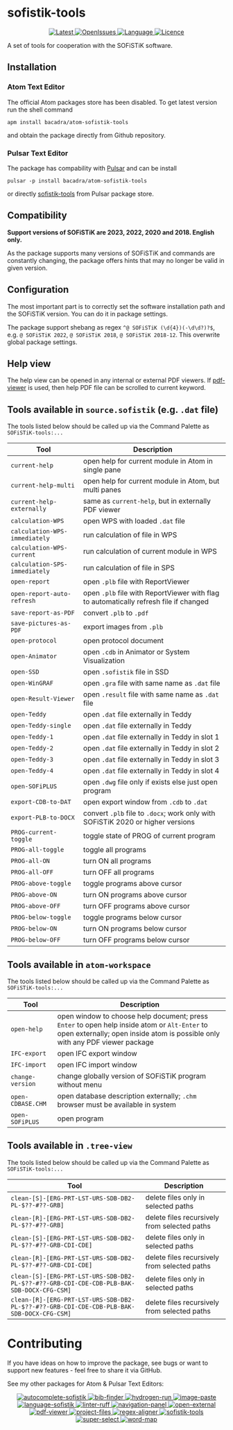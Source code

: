 # sofistik-tools

<p align="center">
  <a href="https://github.com/bacadra/atom-sofistik-tools/tags">
  <img src="https://img.shields.io/github/v/tag/bacadra/atom-sofistik-tools?style=for-the-badge&label=Latest&color=blue" alt="Latest">
  </a>
  <a href="https://github.com/bacadra/atom-sofistik-tools/issues">
  <img src="https://img.shields.io/github/issues-raw/bacadra/atom-sofistik-tools?style=for-the-badge&color=blue" alt="OpenIssues">
  </a>
  <a href="https://github.com/bacadra/atom-sofistik-tools/blob/master/package.json">
  <img src="https://img.shields.io/github/languages/top/bacadra/atom-sofistik-tools?style=for-the-badge&color=blue" alt="Language">
  </a>
  <a href="https://github.com/bacadra/atom-sofistik-tools/blob/master/LICENSE">
  <img src="https://img.shields.io/github/license/bacadra/atom-sofistik-tools?style=for-the-badge&color=blue" alt="Licence">
  </a>
</p>

A set of tools for cooperation with the SOFiSTiK software.

## Installation

### Atom Text Editor

The official Atom packages store has been disabled. To get latest version run the shell command

    apm install bacadra/atom-sofistik-tools

and obtain the package directly from Github repository.

### Pulsar Text Editor

The package has compability with [Pulsar](https://pulsar-edit.dev/) and can be install

    pulsar -p install bacadra/atom-sofistik-tools

or directly [sofistik-tools](https://web.pulsar-edit.dev/packages/sofistik-tools) from Pulsar package store.

## Compatibility

**Support versions of SOFiSTiK are 2023, 2022, 2020 and 2018. English only.**

As the package supports many versions of SOFiSTiK and commands are constantly changing, the package offers hints that may no longer be valid in given version.

## Configuration

The most important part is to correctly set the software installation path and the SOFiSTiK version. You can do it in package settings.

The package support shebang as regex `^@ SOFiSTiK (\d{4})(-\d\d?)?$`, e.g. `@ SOFiSTiK 2022`, `@ SOFiSTiK 2018`, `@ SOFiSTiK 2018-12`. This overwrite global package settings.

## Help view

The help view can be opened in any internal or external PDF viewers. If [pdf-viewer](https://github.com/bacadra/atom-pdf-viewer) is used, then help PDF file can be scrolled to current keyword.

## Tools available in `source.sofistik` (e.g. `.dat` file)

The tools listed below should be called up via the Command Palette as `SOFiSTiK-tools:...`

| Tool | Description |
|-|-|
| <div style="white-space:nowrap">`current-help`               </div> | open help for current module in Atom in single pane |
| <div style="white-space:nowrap">`current-help-multi`         </div> | open help for current module in Atom, but multi panes |
| <div style="white-space:nowrap">`current-help-externally`    </div> | same as `current-help`, but in externally PDF viewer |
| <div style="white-space:nowrap">`calculation-WPS`            </div> | open WPS with loaded `.dat` file |
| <div style="white-space:nowrap">`calculation-WPS-immediately`</div> | run calculation of file in WPS |
| <div style="white-space:nowrap">`calculation-WPS-current`    </div> | run calculation of current module in WPS |
| <div style="white-space:nowrap">`calculation-SPS-immediately`</div> | run calculation of file in SPS |
| <div style="white-space:nowrap">`open-report`                </div> | open `.plb` file with ReportViewer |
| <div style="white-space:nowrap">`open-report-auto-refresh`   </div> | open `.plb` file with ReportViewer with flag to automatically refresh file if changed |
| <div style="white-space:nowrap">`save-report-as-PDF`         </div> | convert `.plb` to `.pdf` |
| <div style="white-space:nowrap">`save-pictures-as-PDF`       </div> | export images from `.plb` |
| <div style="white-space:nowrap">`open-protocol`              </div> | open protocol document |
| <div style="white-space:nowrap">`open-Animator`              </div> | open `.cdb` in Animator or System Visualization |
| <div style="white-space:nowrap">`open-SSD`                   </div> | open `.sofistik` file in SSD |
| <div style="white-space:nowrap">`open-WinGRAF`               </div> | open `.gra` file with same name as `.dat` file |
| <div style="white-space:nowrap">`open-Result-Viewer`         </div> | open `.result` file with same name as `.dat` file |
| <div style="white-space:nowrap">`open-Teddy`                 </div> | open `.dat` file externally in Teddy |
| <div style="white-space:nowrap">`open-Teddy-single`          </div> | open `.dat` file externally in Teddy |
| <div style="white-space:nowrap">`open-Teddy-1`               </div> | open `.dat` file externally in Teddy in slot 1 |
| <div style="white-space:nowrap">`open-Teddy-2`               </div> | open `.dat` file externally in Teddy in slot 2 |
| <div style="white-space:nowrap">`open-Teddy-3`               </div> | open `.dat` file externally in Teddy in slot 3 |
| <div style="white-space:nowrap">`open-Teddy-4`               </div> | open `.dat` file externally in Teddy in slot 4 |
| <div style="white-space:nowrap">`open-SOFiPLUS`              </div> | open `.dwg` file only if exists else just open program |
| <div style="white-space:nowrap">`export-CDB-to-DAT`          </div> | open export window from `.cdb` to `.dat` |
| <div style="white-space:nowrap">`export-PLB-to-DOCX`         </div> | convert `.plb` file to `.docx`; work only with SOFiSTiK 2020 or higher versions |
| <div style="white-space:nowrap">`PROG-current-toggle`        </div> | toggle state of PROG of current program |
| <div style="white-space:nowrap">`PROG-all-toggle`            </div> | toggle all programs |
| <div style="white-space:nowrap">`PROG-all-ON`                </div> | turn ON all programs |
| <div style="white-space:nowrap">`PROG-all-OFF`               </div> | turn OFF all programs |
| <div style="white-space:nowrap">`PROG-above-toggle`          </div> | toggle programs above cursor |
| <div style="white-space:nowrap">`PROG-above-ON`              </div> | turn ON programs above cursor |
| <div style="white-space:nowrap">`PROG-above-OFF`             </div> | turn OFF programs above cursor |
| <div style="white-space:nowrap">`PROG-below-toggle`          </div> | toggle programs below cursor |
| <div style="white-space:nowrap">`PROG-below-ON`              </div> | turn ON programs below cursor |
| <div style="white-space:nowrap">`PROG-below-OFF`             </div> | turn OFF programs below cursor |

## Tools available in `atom-workspace`

The tools listed below should be called up via the Command Palette as `SOFiSTiK-tools:...`

| Tool | Description |
|-|-|
| <div style="white-space:nowrap">`open-help`      </div> | open window to choose help document; press `Enter` to open help inside atom or `Alt-Enter` to open externally; open inside atom is possible only with any PDF viewer package |
| <div style="white-space:nowrap">`IFC-export`     </div> | open IFC export window |
| <div style="white-space:nowrap">`IFC-import`     </div> | open IFC import window |
| <div style="white-space:nowrap">`change-version` </div> | change globally version of SOFiSTiK program without menu |
| <div style="white-space:nowrap">`open-CDBASE.CHM`</div> | open database description externally; `.chm` browser must be available in system |
| <div style="white-space:nowrap">`open-SOFiPLUS`  </div> | open program |

## Tools available in `.tree-view`

The tools listed below should be called up via the Command Palette as `SOFiSTiK-tools:...`

| Tool | Description |
|-|-|
| `clean-[S]-[ERG-PRT-LST-URS-SDB-DB2-PL-$??-#??-GRB]` | delete files only in selected paths |
| `clean-[R]-[ERG-PRT-LST-URS-SDB-DB2-PL-$??-#??-GRB]` | delete files recursively from selected paths |
| `clean-[S]-[ERG-PRT-LST-URS-SDB-DB2-PL-$??-#??-GRB-CDI-CDE]` | delete files only in selected paths |
| `clean-[R]-[ERG-PRT-LST-URS-SDB-DB2-PL-$??-#??-GRB-CDI-CDE]` | delete files recursively from selected paths |
| `clean-[S]-[ERG-PRT-LST-URS-SDB-DB2-PL-$??-#??-GRB-CDI-CDE-CDB-PLB-BAK-SDB-DOCX-CFG-CSM]` | delete files only in selected paths |
| `clean-[R]-[ERG-PRT-LST-URS-SDB-DB2-PL-$??-#??-GRB-CDI-CDE-CDB-PLB-BAK-SDB-DOCX-CFG-CSM]` | delete files recursively from selected paths |

# Contributing

If you have ideas on how to improve the package, see bugs or want to support new features - feel free to share it via GitHub.

See my other packages for Atom & Pulsar Text Editors:
<p align="center">
<a href="https://github.com/bacadra/atom-autocomplete-sofistik"><img src="https://img.shields.io/github/v/tag/bacadra/atom-autocomplete-sofistik?style=for-the-badge&label=autocomplete-sofistik&color=blue" alt="autocomplete-sofistik">
<a href="https://github.com/bacadra/atom-bib-finder"><img src="https://img.shields.io/github/v/tag/bacadra/atom-bib-finder?style=for-the-badge&label=bib-finder&color=blue" alt="bib-finder">
<a href="https://github.com/bacadra/atom-hydrogen-run"><img src="https://img.shields.io/github/v/tag/bacadra/atom-hydrogen-run?style=for-the-badge&label=hydrogen-run&color=blue" alt="hydrogen-run">
<a href="https://github.com/bacadra/atom-image-paste"><img src="https://img.shields.io/github/v/tag/bacadra/atom-image-paste?style=for-the-badge&label=image-paste&color=blue" alt="image-paste">
<a href="https://github.com/bacadra/atom-language-sofistik"><img src="https://img.shields.io/github/v/tag/bacadra/atom-language-sofistik?style=for-the-badge&label=language-sofistik&color=blue" alt="language-sofistik">
<a href="https://github.com/bacadra/atom-linter-ruff"><img src="https://img.shields.io/github/v/tag/bacadra/atom-linter-ruff?style=for-the-badge&label=linter-ruff&color=blue" alt="linter-ruff">
<a href="https://github.com/bacadra/atom-navigation-panel"><img src="https://img.shields.io/github/v/tag/bacadra/atom-navigation-panel?style=for-the-badge&label=navigation-panel&color=blue" alt="navigation-panel">
<a href="https://github.com/bacadra/atom-open-external"><img src="https://img.shields.io/github/v/tag/bacadra/atom-open-external?style=for-the-badge&label=open-external&color=blue" alt="open-external">
<a href="https://github.com/bacadra/atom-pdf-viewer"><img src="https://img.shields.io/github/v/tag/bacadra/atom-pdf-viewer?style=for-the-badge&label=pdf-viewer&color=blue" alt="pdf-viewer">
<a href="https://github.com/bacadra/atom-project-files"><img src="https://img.shields.io/github/v/tag/bacadra/atom-project-files?style=for-the-badge&label=project-files&color=blue" alt="project-files">
<a href="https://github.com/bacadra/atom-regex-aligner"><img src="https://img.shields.io/github/v/tag/bacadra/atom-regex-aligner?style=for-the-badge&label=regex-aligner&color=blue" alt="regex-aligner">
<a href="https://github.com/bacadra/atom-sofistik-tools"><img src="https://img.shields.io/github/v/tag/bacadra/atom-sofistik-tools?style=for-the-badge&label=sofistik-tools&color=blue" alt="sofistik-tools">
<a href="https://github.com/bacadra/atom-super-select"><img src="https://img.shields.io/github/v/tag/bacadra/atom-super-select?style=for-the-badge&label=super-select&color=blue" alt="super-select">
<a href="https://github.com/bacadra/atom-word-map"><img src="https://img.shields.io/github/v/tag/bacadra/atom-word-map?style=for-the-badge&label=word-map&color=blue" alt="word-map">
</p>
